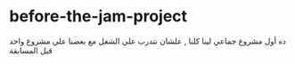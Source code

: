 # before-the-jam-project
ده أول مشروع جماعي لينا كلنا , علشان نتدرب علي الشغل مع بعضنا علي مشروع واحد قبل المسابقة
